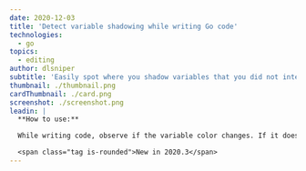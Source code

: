 ```yaml
---
date: 2020-12-03
title: 'Detect variable shadowing while writing Go code'
technologies:
  - go
topics:
  - editing
author: dlsniper
subtitle: 'Easily spot where you shadow variables that you did not intend to'
thumbnail: ./thumbnail.png
cardThumbnail: ./card.png
screenshot: ./screenshot.png
leadin: |
  **How to use:**

  While writing code, observe if the variable color changes. If it does, then invoke the *Context Actions* menu via _Alt + Enter on Windows/Linux_ or _⌥ + ⏎ on macOS_ and select **Navigate to shadowed declaration** to identify the originally shadowed identifier.

  <span class="tag is-rounded">New in 2020.3</span>
---
```


